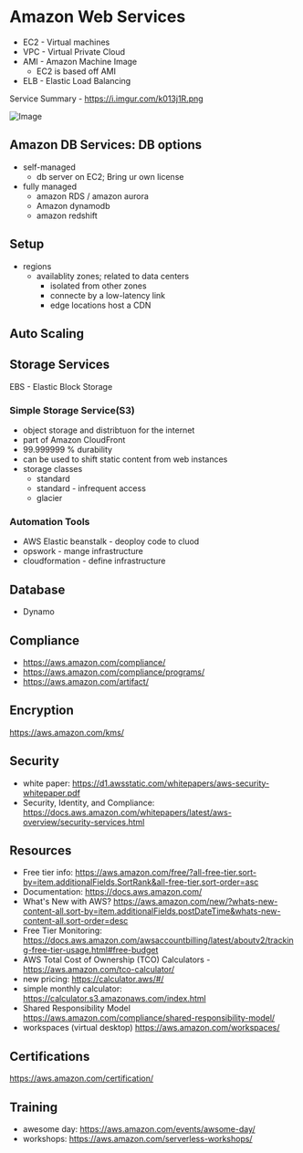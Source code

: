 # Amazon Web Services


- EC2 - Virtual machines
- VPC - Virtual Private Cloud
- AMI - Amazon Machine Image
    - EC2 is based off AMI
- ELB - Elastic Load Balancing

Service Summary - https://i.imgur.com/k013j1R.png

![Image](https://i.imgur.com/k013j1R.png)



## Amazon DB Services: DB options
- self-managed
    - db server on EC2; Bring ur own license
- fully managed
    - amazon RDS / amazon aurora
    - Amazon dynamodb
    - amazon redshift
## Setup

- regions
    - availablity zones; related to data centers
        - isolated from other zones
        - connecte by a low-latency link
        - edge locations host a CDN

## Auto Scaling

## Storage Services

EBS - Elastic Block Storage

### Simple Storage Service(S3)
 
 - object storage and distribtuon for the internet
 - part of Amazon CloudFront
 - 99.999999 % durability
 - can be used to shift static content from web instances
 - storage classes
    - standard
    - standard - infrequent access
    - glacier

### Automation Tools
- AWS Elastic beanstalk - deoploy code to cluod
- opswork - mange infrastructure
- cloudformation - define infrastructure

## Database

- Dynamo

## Compliance

- https://aws.amazon.com/compliance/
- https://aws.amazon.com/compliance/programs/
- https://aws.amazon.com/artifact/

## Encryption

https://aws.amazon.com/kms/

## Security

- white paper: https://d1.awsstatic.com/whitepapers/aws-security-whitepaper.pdf
- Security, Identity, and Compliance: https://docs.aws.amazon.com/whitepapers/latest/aws-overview/security-services.html
## Resources
- Free tier info: https://aws.amazon.com/free/?all-free-tier.sort-by=item.additionalFields.SortRank&all-free-tier.sort-order=asc
- Documentation: https://docs.aws.amazon.com/
- What's New with AWS? https://aws.amazon.com/new/?whats-new-content-all.sort-by=item.additionalFields.postDateTime&whats-new-content-all.sort-order=desc
- Free Tier Monitoring: https://docs.aws.amazon.com/awsaccountbilling/latest/aboutv2/tracking-free-tier-usage.html#free-budget
-  AWS Total Cost of Ownership (TCO) Calculators - https://aws.amazon.com/tco-calculator/
- new pricing: https://calculator.aws/#/
- simple monthly calculator: https://calculator.s3.amazonaws.com/index.html
- Shared Responsibility Model https://aws.amazon.com/compliance/shared-responsibility-model/
- workspaces (virtual desktop) https://aws.amazon.com/workspaces/

## Certifications

https://aws.amazon.com/certification/

## Training
- awesome day: https://aws.amazon.com/events/awsome-day/
- workshops: https://aws.amazon.com/serverless-workshops/